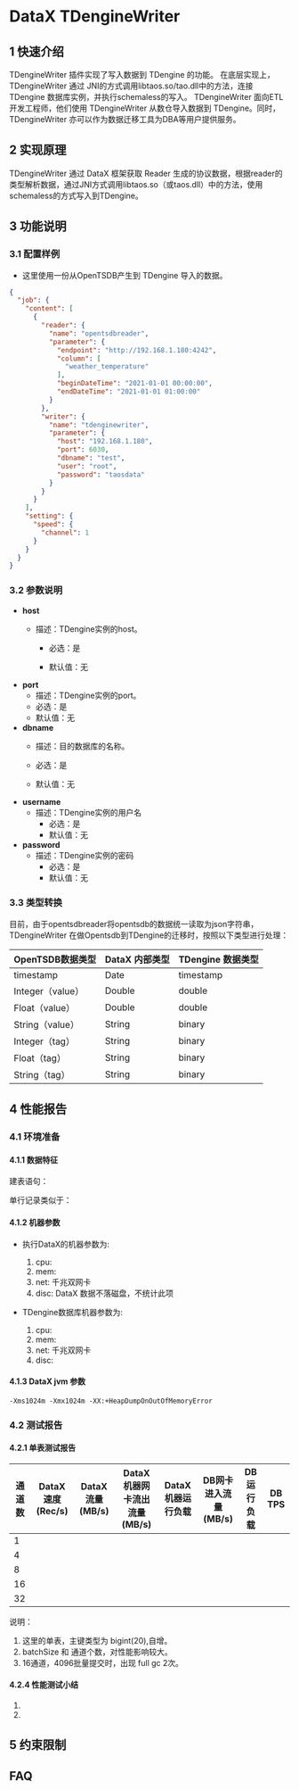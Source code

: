 # DataX TDengineWriter

## 1 快速介绍

TDengineWriter 插件实现了写入数据到 TDengine 的功能。 在底层实现上， TDengineWriter 通过 JNI的方式调用libtaos.so/tao.dll中的方法，连接 TDengine
数据库实例，并执行schemaless的写入。 TDengineWriter 面向ETL开发工程师，他们使用 TDengineWriter 从数仓导入数据到 TDengine。同时，TDengineWriter
亦可以作为数据迁移工具为DBA等用户提供服务。

## 2 实现原理

TDengineWriter 通过 DataX 框架获取 Reader
生成的协议数据，根据reader的类型解析数据，通过JNI方式调用libtaos.so（或taos.dll）中的方法，使用schemaless的方式写入到TDengine。

## 3 功能说明

### 3.1 配置样例

* 这里使用一份从OpenTSDB产生到 TDengine 导入的数据。

```json
{
  "job": {
    "content": [
      {
        "reader": {
          "name": "opentsdbreader",
          "parameter": {
            "endpoint": "http://192.168.1.180:4242",
            "column": [
              "weather_temperature"
            ],
            "beginDateTime": "2021-01-01 00:00:00",
            "endDateTime": "2021-01-01 01:00:00"
          }
        },
        "writer": {
          "name": "tdenginewriter",
          "parameter": {
            "host": "192.168.1.180",
            "port": 6030,
            "dbname": "test",
            "user": "root",
            "password": "taosdata"
          }
        }
      }
    ],
    "setting": {
      "speed": {
        "channel": 1
      }
    }
  }
}
```

### 3.2 参数说明

* **host**
    * 描述：TDengine实例的host。

        * 必选：是 <br />

        * 默认值：无 <br />
* **port**
    * 描述：TDengine实例的port。
    * 必选：是 <br />
    * 默认值：无 <br />
* **dbname**
    * 描述：目的数据库的名称。

    * 必选：是 <br />

    * 默认值：无 <br />
* **username**
    * 描述：TDengine实例的用户名 <br />
        * 必选：是 <br />
        * 默认值：无 <br />
* **password**
    * 描述：TDengine实例的密码 <br />
        * 必选：是 <br />
        * 默认值：无 <br />

### 3.3 类型转换

目前，由于opentsdbreader将opentsdb的数据统一读取为json字符串，TDengineWriter 在做Opentsdb到TDengine的迁移时，按照以下类型进行处理：

| OpenTSDB数据类型 | DataX 内部类型| TDengine 数据类型 |
| -------- | -----  | -------- |
| timestamp        | Date           | timestamp         |
| Integer（value） | Double         | double            |
| Float（value） | Double | double            |
| String（value） | String   | binary            |
| Integer（tag）   | String         | binary            |
| Float（tag） | String |binary |
| String（tag） | String |binary |

## 4 性能报告

### 4.1 环境准备

#### 4.1.1 数据特征

建表语句：

单行记录类似于：

#### 4.1.2 机器参数

* 执行DataX的机器参数为:
    1. cpu:
    2. mem:
    3. net: 千兆双网卡
    4. disc: DataX 数据不落磁盘，不统计此项

* TDengine数据库机器参数为:
    1. cpu:
    2. mem:
    3. net: 千兆双网卡
    4. disc:

#### 4.1.3 DataX jvm 参数

	-Xms1024m -Xmx1024m -XX:+HeapDumpOnOutOfMemoryError

### 4.2 测试报告

#### 4.2.1 单表测试报告

| 通道数| DataX速度(Rec/s)|DataX流量(MB/s)| DataX机器网卡流出流量(MB/s)|DataX机器运行负载|DB网卡进入流量(MB/s)|DB运行负载|DB TPS|
|--------| --------|--------|--------|--------|--------|--------|--------|
|1|                  |                 |                             |                   |                      |            |        |
|4|                  |                 |                             |                   |                      |            |        |
|8|                  |                 |                             |                   |                      |            |        |
|16|                  |                 |                             |                   |                      |            |        |
|32|                  |                 |                             |                   |                      |            |        |

说明：

1. 这里的单表，主键类型为 bigint(20),自增。
2. batchSize 和 通道个数，对性能影响较大。
3. 16通道，4096批量提交时，出现 full gc 2次。

#### 4.2.4 性能测试小结

1.
2.

## 5 约束限制

## FAQ
